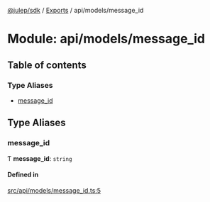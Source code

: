 [@julep/sdk](../README.md) / [Exports](../modules.md) / api/models/message\_id

# Module: api/models/message\_id

## Table of contents

### Type Aliases

- [message\_id](api_models_message_id.md#message_id)

## Type Aliases

### message\_id

Ƭ **message\_id**: `string`

#### Defined in

[src/api/models/message_id.ts:5](https://github.com/julep-ai/julep/blob/035e7f91b35da5c19151875490e535b6923a07fe/sdks/ts/src/api/models/message_id.ts#L5)
